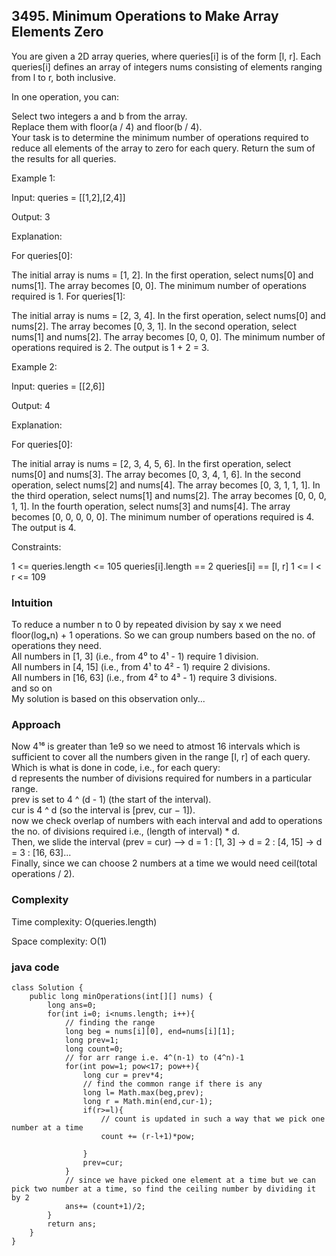 ## 3495. Minimum Operations to Make Array Elements Zero

You are given a 2D array queries, where queries[i] is of the form [l, r]. Each queries[i] defines an array of integers nums consisting of elements ranging from l to r, both inclusive.

In one operation, you can:

Select two integers a and b from the array.  
Replace them with floor(a / 4) and floor(b /  4).  
Your task is to determine the minimum number of operations required to reduce all elements of the array to zero for each query. Return the sum of the results for all queries.

 

Example 1:

Input: queries = [[1,2],[2,4]]

Output: 3

Explanation:

For queries[0]:

The initial array is nums = [1, 2].
In the first operation, select nums[0] and nums[1]. The array becomes [0, 0].
The minimum number of operations required is 1.
For queries[1]:

The initial array is nums = [2, 3, 4].
In the first operation, select nums[0] and nums[2]. The array becomes [0, 3, 1].
In the second operation, select nums[1] and nums[2]. The array becomes [0, 0, 0].
The minimum number of operations required is 2.
The output is 1 + 2 = 3.

Example 2:

Input: queries = [[2,6]]

Output: 4

Explanation:

For queries[0]:

The initial array is nums = [2, 3, 4, 5, 6].
In the first operation, select nums[0] and nums[3]. The array becomes [0, 3, 4, 1, 6].
In the second operation, select nums[2] and nums[4]. The array becomes [0, 3, 1, 1, 1].
In the third operation, select nums[1] and nums[2]. The array becomes [0, 0, 0, 1, 1].
In the fourth operation, select nums[3] and nums[4]. The array becomes [0, 0, 0, 0, 0].
The minimum number of operations required is 4.
The output is 4.

 

Constraints:

1 <= queries.length <= 105
queries[i].length == 2
queries[i] == [l, r]
1 <= l < r <= 109


### Intuition
To reduce a number n to 0 by repeated division by say x we need floor(logₓn) + 1 operations. So we can group numbers based on the no. of operations they need.  
All numbers in [1, 3] (i.e., from 4⁰ to 4¹ - 1) require 1 division.  
All numbers in [4, 15] (i.e., from 4¹ to 4² - 1) require 2 divisions.   
All numbers in [16, 63] (i.e., from 4² to 4³ - 1) require 3 divisions.   
and so on   
My solution is based on this observation only...  

### Approach  
Now 4¹⁶ is greater than 1e9 so we need to atmost 16 intervals which is sufficient to cover all the numbers given in the range [l, r] of each query.  
Which is what is done in code, i.e., for each query:   
d represents the number of divisions required for numbers in a particular range.  
prev is set to 4 ^ (d - 1) (the start of the interval).  
cur is 4 ^ d (so the interval is [prev, cur − 1]).   
now we check overlap of numbers with each interval and add to operations the no. of divisions required i.e., (length of interval) * d.  
Then, we slide the interval (prev = cur) --> d = 1 : [1, 3] -> d = 2 : [4, 15] -> d = 3 : [16, 63]...  
Finally, since we can choose 2 numbers at a time we would need ceil(total operations / 2).   

### Complexity   

Time complexity: O(queries.length)

Space complexity: O(1)

### java code
```
class Solution {
    public long minOperations(int[][] nums) {
        long ans=0;
        for(int i=0; i<nums.length; i++){
            // finding the range
            long beg = nums[i][0], end=nums[i][1];
            long prev=1;
            long count=0;
            // for arr range i.e. 4^(n-1) to (4^n)-1  
            for(int pow=1; pow<17; pow++){
                long cur = prev*4;
                // find the common range if there is any
                long l= Math.max(beg,prev);
                long r = Math.min(end,cur-1);
                if(r>=l){
                    // count is updated in such a way that we pick one number at a time
                    count += (r-l+1)*pow;
                    
                }
                prev=cur;
            }
            // since we have picked one element at a time but we can pick two number at a time, so find the ceiling number by dividing it by 2
            ans+= (count+1)/2;
        }
        return ans;
    }
}
